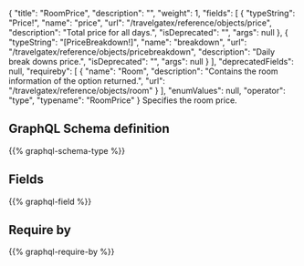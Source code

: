 {
  "title": "RoomPrice",
  "description": "",
  "weight": 1,
  "fields": [
    {
      "typeString": "Price!",
      "name": "price",
      "url": "/travelgatex/reference/objects/price",
      "description": "Total price for all days.",
      "isDeprecated": "",
      "args": null
    },
    {
      "typeString": "[PriceBreakdown!]",
      "name": "breakdown",
      "url": "/travelgatex/reference/objects/pricebreakdown",
      "description": "Daily break downs price.",
      "isDeprecated": "",
      "args": null
    }
  ],
  "deprecatedFields": null,
  "requireby": [
    {
      "name": "Room",
      "description": "Contains the room information of the option returned.",
      "url": "/travelgatex/reference/objects/room"
    }
  ],
  "enumValues": null,
  "operator": "type",
  "typename": "RoomPrice"
}
Specifies the room price.
## GraphQL Schema definition

{{% graphql-schema-type %}}

## Fields

{{% graphql-field %}}

## Require by

{{% graphql-require-by %}}
